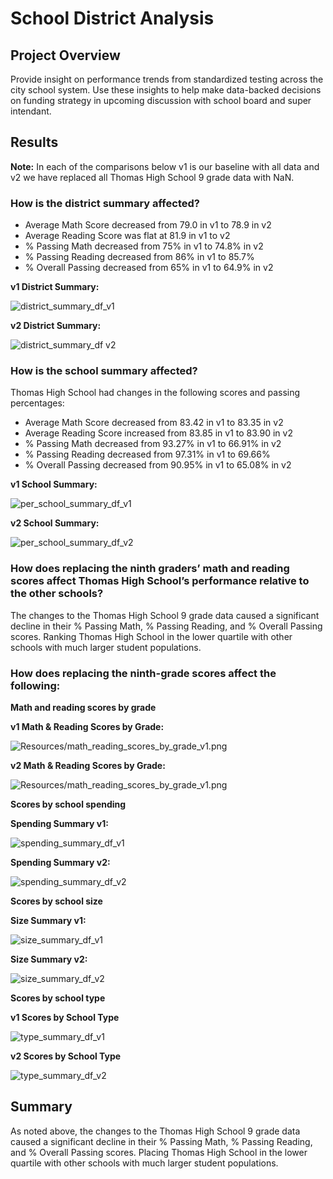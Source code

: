 # School District Analysis

## Project Overview

Provide insight on performance trends from standardized testing across the city school system. Use these insights to help make data-backed decisions on funding strategy in upcoming discussion with school board and super intendant.

## Results

**Note:** In each of the comparisons below v1 is our baseline with all data and v2 we have replaced all Thomas High School 9 grade data with NaN.

### How is the district summary affected?
 - Average Math Score decreased from 79.0 in v1 to 78.9 in v2
 - Average Reading Score was flat at 81.9 in v1 to v2
 - % Passing Math decreased from 75% in v1 to 74.8% in v2
 - % Passing Reading decreased from 86% in v1 to 85.7%
 - % Overall Passing decreased from 65% in v1 to 64.9% in v2

**v1 District Summary:**

![district_summary_df_v1](https://github.com/krisnagoda/School_District_Analysis/blob/30196bcd846e22f4fb2d6d8c6c987ef072ec4449/Resources/distict_summary_df_v1.png)

**v2 District Summary:**

![district_summary_df v2](https://github.com/krisnagoda/School_District_Analysis/blob/698fc18429a64debdb90dba5e9ed939710aa56d9/Resources/distict_summary_df_v2%20(THS%209th%20NaN).png)

### How is the school summary affected?

Thomas High School had changes in the following scores and passing percentages:
 - Average Math Score decreased from 83.42 in v1 to 83.35 in v2
 - Average Reading Score increased from 83.85 in v1 to 83.90 in v2
 - % Passing Math decreased from 93.27% in v1 to 66.91% in v2
 - % Passing Reading decreased from 97.31% in v1 to 69.66%
 - % Overall Passing decreased from 90.95% in v1 to 65.08% in v2

**v1 School Summary:**

![per_school_summary_df_v1](https://github.com/krisnagoda/School_District_Analysis/blob/a66409c43aa88b304ae5fc8475a60c4e37af2f42/Resources/per_school_summary_df_v1.png)

**v2 School Summary:**

![per_school_summary_df_v2](https://github.com/krisnagoda/School_District_Analysis/blob/a66409c43aa88b304ae5fc8475a60c4e37af2f42/Resources/per_school_summary_df_v2.png)

### How does replacing the ninth graders’ math and reading scores affect Thomas High School’s performance relative to the other schools?

The changes to the Thomas High School 9 grade data caused a significant decline in their % Passing Math, % Passing Reading, and % Overall Passing scores. Ranking Thomas High School in the lower quartile with other schools with much larger student populations.  

### How does replacing the ninth-grade scores affect the following:

  **Math and reading scores by grade**
  
  **v1 Math & Reading Scores by Grade:**
  
  ![Resources/math_reading_scores_by_grade_v1.png](https://github.com/krisnagoda/School_District_Analysis/blob/175d42c6b9713545bf6243734b6343f234a81af1/Resources/math_reading_scores_by_grade_v1.png)
  
  **v2 Math & Reading Scores by Grade:**
  
  ![Resources/math_reading_scores_by_grade_v1.png](https://github.com/krisnagoda/School_District_Analysis/blob/175d42c6b9713545bf6243734b6343f234a81af1/Resources/math_reading_scores_by_grade_v2.png)
  
  **Scores by school spending**
  
  **Spending Summary v1:**
  
  ![spending_summary_df_v1](https://github.com/krisnagoda/School_District_Analysis/blob/671a551373ec25b165b942fb99a9c359d517147a/Resources/spending_summary_df_v1.png)
  
  **Spending Summary v2:**
  
  ![spending_summary_df_v2](https://github.com/krisnagoda/School_District_Analysis/blob/671a551373ec25b165b942fb99a9c359d517147a/Resources/spending_summary_df_v2.png)
    
  **Scores by school size**
  
  **Size Summary v1:**
  
  ![size_summary_df_v1](https://github.com/krisnagoda/School_District_Analysis/blob/3a8ad93174826cde7db41ff5f218b64c8bb9f286/Resources/size_summary_df_v1.png)
  
  **Size Summary v2:**
  
  ![size_summary_df_v2](https://github.com/krisnagoda/School_District_Analysis/blob/3a8ad93174826cde7db41ff5f218b64c8bb9f286/Resources/size_summary_df_v2.png)
  
  **Scores by school type**
  
  **v1 Scores by School Type**
  
  ![type_summary_df_v1](https://github.com/krisnagoda/School_District_Analysis/blob/3a8ad93174826cde7db41ff5f218b64c8bb9f286/Resources/size_summary_df_v2.png)
  
  **v2 Scores by School Type**
  
  ![type_summary_df_v2](https://github.com/krisnagoda/School_District_Analysis/blob/419984a77fb038ae0af2b0890b34d068f49dcfa1/Resources/type_summary_df_v2.png)

## Summary

As noted above, the changes to the Thomas High School 9 grade data caused a significant decline in their % Passing Math, % Passing Reading, and % Overall Passing scores. Placing Thomas High School in the lower quartile with other schools with much larger student populations.
